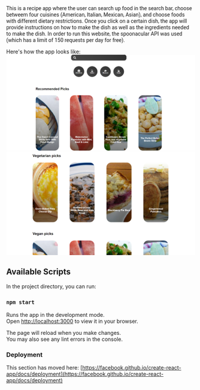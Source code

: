 <span style="font-family: 'Roboto', sans-serif;">
This is a recipe app where the user can search up food in the search bar, choose betweem four cuisines (American, Italian, Mexican, Asian), and choose foods with different dietary restrictions. 
Once you click on a certain dish, the app will provide instructions on how to make the dish as well as the ingredients needed to make the dish. 
In order to run this website, the spoonacular API was used (which has a limit of 150 requests per day for free).
</span>

Here's how the app looks like: 
![Image of Recipe App](RecipeAppImg.png)
![Second Image of Recipe App](RecipeImg2.png)

## Available Scripts

In the project directory, you can run:

### `npm start`

Runs the app in the development mode.\
Open [http://localhost:3000](http://localhost:3000) to view it in your browser.

The page will reload when you make changes.\
You may also see any lint errors in the console.

### Deployment

This section has moved here: [https://facebook.github.io/create-react-app/docs/deployment](https://facebook.github.io/create-react-app/docs/deployment)


